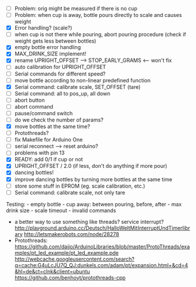 
 - [ ] Problem: orig might be measured if there is no cup
 - [ ] Problem: when cup is away, bottle pours directly to scale and causes weight
 - [x] Error handling? (scale?)
 - [ ] when cup is not there while pouring, abort pouring procedure (check if weight gets less between bottles)
 - [x] empty bottle error handling
 - [x] MAX_DRINK_SIZE implement!
 - [x] rename UPRIGHT_OFFSET --> STOP_EARLY_GRAMS <-- won't fix
 - [ ] auto calibration for UPRIGHT_OFFSET
 - [ ] Serial commands for different speed?
 - [ ] move bottle according to non-linear predefined function
 - [x] Serial command: calibrate scale, SET_OFFSET (tare)
 - [ ] Serial command: all to pos_up, all down
 - [ ] abort button
 - [ ] abort command
 - [ ] pause/command switch
 - [ ] do we check the number of params?
 - [x] move bottles at the same time?
 - [ ] Protothreads?
 - [ ] fix Makefile for Arduino One
 - [ ] serial reconnect --> reset arduino?
 - [ ] problems with pin 13
 - [x] READY: add 0/1 if cup or not
 - [x] UPRIGHT_OFFSET / 2.0 (if less, don't do anything if more pour)
 - [x] dancing bottles!
 - [x] improve dancing bottles by turning more bottles at the same time
 - [ ] store some stuff in EPROM (eg. scale calibration, etc.)
 - [ ] Serial command: calibrate scale, not only tare

Testing:
    - empty bottle
    - cup away: between pouring, before, after
    - max drink size
    - scale timeout
    - invalid commands

 
 - a better way to use something like threads? service interrupt?
        http://playground.arduino.cc/Deutsch/HalloWeltMitInterruptUndTimerlibrary
        http://letsmakerobots.com/node/28278
 - Protothreads:
    https://github.com/daijo/ArduinoLibraries/blob/master/ProtoThreads/examples/pt_led_example/pt_led_example.pde
    http://webcache.googleusercontent.com/search?q=cache:G4uLcJU7Q_QJ:dunkels.com/adam/pt/expansion.html+&cd=4&hl=de&ct=clnk&client=ubuntu
    https://github.com/benhoyt/protothreads-cpp
